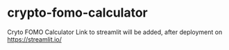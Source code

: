 # crypto-fomo-calculator

Cryto FOMO Calculator
Link to streamlit will be added, after deployment on https://streamlit.io/
